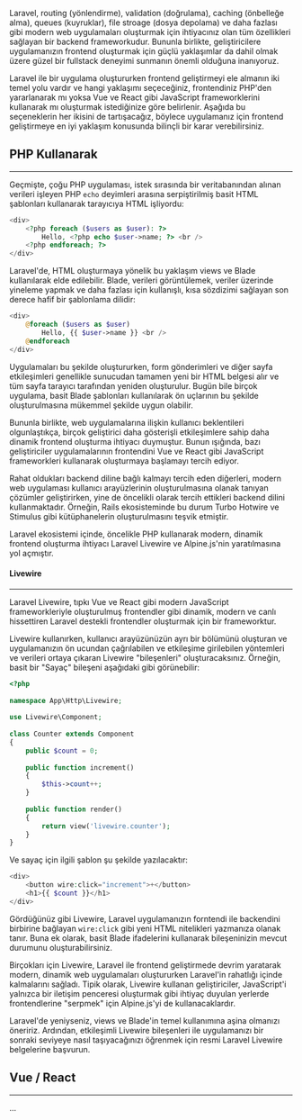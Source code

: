 Laravel, routing (yönlendirme), validation (doğrulama), caching (önbelleğe alma), queues (kuyruklar), file stroage (dosya depolama) ve daha fazlası gibi modern web uygulamaları oluşturmak için ihtiyacınız olan tüm özellikleri sağlayan bir backend frameworkudur. Bununla birlikte, geliştiricilere uygulamanızın frontend oluşturmak için güçlü yaklaşımlar da dahil olmak üzere güzel bir fullstack deneyimi sunmanın önemli olduğuna inanıyoruz.

Laravel ile bir uygulama oluştururken frontend geliştirmeyi ele almanın iki temel yolu vardır ve hangi yaklaşımı seçeceğiniz, frontendiniz PHP'den yararlanarak mı yoksa Vue ve React gibi JavaScript frameworklerini kullanarak mı oluşturmak istediğinize göre belirlenir. Aşağıda bu seçeneklerin her ikisini de tartışacağız, böylece uygulamanız için frontend geliştirmeye en iyi yaklaşım konusunda bilinçli bir karar verebilirsiniz.

## PHP Kullanarak
---
Geçmişte, çoğu PHP uygulaması, istek sırasında bir veritabanından alınan verileri işleyen PHP `echo` deyimleri arasına serpiştirilmiş basit HTML şablonları kullanarak tarayıcıya HTML işliyordu:

```PHP
<div>
    <?php foreach ($users as $user): ?>
        Hello, <?php echo $user->name; ?> <br />
    <?php endforeach; ?>
</div>
```

Laravel'de, HTML oluşturmaya yönelik bu yaklaşım views ve Blade kullanılarak elde edilebilir. Blade, verileri görüntülemek, veriler üzerinde yineleme yapmak ve daha fazlası için kullanışlı, kısa sözdizimi sağlayan son derece hafif bir şablonlama dilidir:

```PHP
<div>
    @foreach ($users as $user)
        Hello, {{ $user->name }} <br />
    @endforeach
</div>
```

Uygulamaları bu şekilde oluştururken, form gönderimleri ve diğer sayfa etkileşimleri genellikle sunucudan tamamen yeni bir HTML belgesi alır ve tüm sayfa tarayıcı tarafından yeniden oluşturulur. Bugün bile birçok uygulama, basit Blade şablonları kullanılarak ön uçlarının bu şekilde oluşturulmasına mükemmel şekilde uygun olabilir.

Bununla birlikte, web uygulamalarına ilişkin kullanıcı beklentileri olgunlaştıkça, birçok geliştirici daha gösterişli etkileşimlere sahip daha dinamik frontend oluşturma ihtiyacı duymuştur. Bunun ışığında, bazı geliştiriciler uygulamalarının frontendini Vue ve React gibi JavaScript frameworkleri kullanarak oluşturmaya başlamayı tercih ediyor.

Rahat oldukları backend diline bağlı kalmayı tercih eden diğerleri, modern web uygulaması kullanıcı arayüzlerinin oluşturulmasına olanak tanıyan çözümler geliştirirken, yine de öncelikli olarak tercih ettikleri backend dilini kullanmaktadır. Örneğin, Rails ekosisteminde bu durum Turbo Hotwire ve Stimulus gibi kütüphanelerin oluşturulmasını teşvik etmiştir.

Laravel ekosistemi içinde, öncelikle PHP kullanarak modern, dinamik frontend oluşturma ihtiyacı Laravel Livewire ve Alpine.js'nin yaratılmasına yol açmıştır.

#### Livewire
---
Laravel Livewire, tıpkı Vue ve React gibi modern JavaScript frameworkleriyle oluşturulmuş frontendler gibi dinamik, modern ve canlı hissettiren Laravel destekli frontendler oluşturmak için bir frameworktur.

Livewire kullanırken, kullanıcı arayüzünüzün ayrı bir bölümünü oluşturan ve uygulamanızın ön ucundan çağrılabilen ve etkileşime girilebilen yöntemleri ve verileri ortaya çıkaran Livewire "bileşenleri" oluşturacaksınız. Örneğin, basit bir "Sayaç" bileşeni aşağıdaki gibi görünebilir:

```PHP
<?php
 
namespace App\Http\Livewire;
 
use Livewire\Component;
 
class Counter extends Component
{
    public $count = 0;
 
    public function increment()
    {
        $this->count++;
    }
 
    public function render()
    {
        return view('livewire.counter');
    }
}
```

Ve sayaç için ilgili şablon şu şekilde yazılacaktır:

```PHP
<div>
    <button wire:click="increment">+</button>
    <h1>{{ $count }}</h1>
</div>
```

Gördüğünüz gibi Livewire, Laravel uygulamanızın forntendi ile backendini birbirine bağlayan `wire:click` gibi yeni HTML nitelikleri yazmanıza olanak tanır. Buna ek olarak, basit Blade ifadelerini kullanarak bileşeninizin mevcut durumunu oluşturabilirsiniz.

Birçokları için Livewire, Laravel ile frontend geliştirmede devrim yaratarak modern, dinamik web uygulamaları oluştururken Laravel'in rahatlığı içinde kalmalarını sağladı. Tipik olarak, Livewire kullanan geliştiriciler, JavaScript'i yalnızca bir iletişim penceresi oluşturmak gibi ihtiyaç duyulan yerlerde frontendlerine "serpmek" için Alpine.js'yi de kullanacaklardır.

Laravel'de yeniyseniz, views ve Blade'in temel kullanımına aşina olmanızı öneririz. Ardından, etkileşimli Livewire bileşenleri ile uygulamanızı bir sonraki seviyeye nasıl taşıyacağınızı öğrenmek için resmi Laravel Livewire belgelerine başvurun.

## Vue / React
---
...